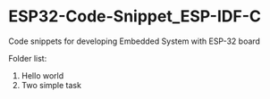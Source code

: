 # ESP32-Code-Snippet_ESP-IDF-C
Code snippets for developing Embedded System with ESP-32 board

<p>Folder list:</p>
<ol>
  <li>Hello world</li>
  <li>Two simple task</li>
</ol>

